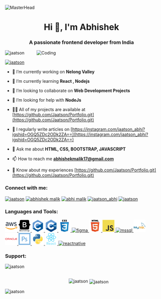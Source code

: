 ![MasterHead](https://camo.githubusercontent.com/754dbf2e365fea5318616ed8ff17144ad564ddd1c1e04e6991fa691336aac854/68747470733a2f2f6769746875622e626c6f672f77702d636f6e74656e742f75706c6f6164732f323032302f31322f3130323339333331302d30373437386238302d336638642d313165622d383465622d3339326435353565626432392e706e673f726573697a653d31323030253243363330)

<h1 align="center">Hi 👋, I'm Abhishek</h1>
<h3 align="center">A passionate frontend developer from India</h3>

<img align="right" alt="Coding" width="400" src="https://media.tenor.com/rePDfDWO3XoAAAAd/hacking.gif">

<p align="left"> <img src="https://komarev.com/ghpvc/?username=jaatson&label=Profile%20views&color=0e75b6&style=flat" alt="jaatson" /> </p>

<p align="left"> <a href="https://twitter.com/jaatson" target="blank"><img src="https://img.shields.io/twitter/follow/jaatson?logo=twitter&style=for-the-badge" alt="jaatson" /></a> </p>

- 🔭 I’m currently working on **Nelong Valley**

- 🌱 I’m currently learning **React , Nodejs**

- 👯 I’m looking to collaborate on **Web Development Projects**

- 🤝 I’m looking for help with **NodeJs**

- 👨‍💻 All of my projects are available at [https://github.com/Jaatson/Portfolio.git](https://github.com/Jaatson/Portfolio.git)

- 📝 I regularly write articles on [https://instagram.com/jaatson_abhi?igshid=OGQ5ZDc2ODk2ZA==](https://instagram.com/jaatson_abhi?igshid=OGQ5ZDc2ODk2ZA==)

- 💬 Ask me about **HTML, CSS, BOOTSTRAP, JAVASCRIPT**

- 📫 How to reach me **abhishekmalik17@gmail.com**

- 📄 Know about my experiences [https://github.com/Jaatson/Portfolio.git](https://github.com/Jaatson/Portfolio.git)

<h3 align="left">Connect with me:</h3>
<p align="left">
<a href="https://twitter.com/jaatson" target="blank"><img align="center" src="https://raw.githubusercontent.com/rahuldkjain/github-profile-readme-generator/master/src/images/icons/Social/twitter.svg" alt="jaatson" height="30" width="40" /></a>
<a href="https://linkedin.com/in/abhishek malik" target="blank"><img align="center" src="https://raw.githubusercontent.com/rahuldkjain/github-profile-readme-generator/master/src/images/icons/Social/linked-in-alt.svg" alt="abhishek malik" height="30" width="40" /></a>
<a href="https://fb.com/abhi malik" target="blank"><img align="center" src="https://raw.githubusercontent.com/rahuldkjain/github-profile-readme-generator/master/src/images/icons/Social/facebook.svg" alt="abhi malik" height="30" width="40" /></a>
<a href="https://instagram.com/jaatson_abhi" target="blank"><img align="center" src="https://raw.githubusercontent.com/rahuldkjain/github-profile-readme-generator/master/src/images/icons/Social/instagram.svg" alt="jaatson_abhi" height="30" width="40" /></a>
<a href="https://www.youtube.com/c/jaatson" target="blank"><img align="center" src="https://raw.githubusercontent.com/rahuldkjain/github-profile-readme-generator/master/src/images/icons/Social/youtube.svg" alt="jaatson" height="30" width="40" /></a>
</p>

<h3 align="left">Languages and Tools:</h3>
<p align="left"> <a href="https://aws.amazon.com" target="_blank" rel="noreferrer"> <img src="https://raw.githubusercontent.com/devicons/devicon/master/icons/amazonwebservices/amazonwebservices-original-wordmark.svg" alt="aws" width="40" height="40"/> </a> <a href="https://getbootstrap.com" target="_blank" rel="noreferrer"> <img src="https://raw.githubusercontent.com/devicons/devicon/master/icons/bootstrap/bootstrap-plain-wordmark.svg" alt="bootstrap" width="40" height="40"/> </a> <a href="https://www.cprogramming.com/" target="_blank" rel="noreferrer"> <img src="https://raw.githubusercontent.com/devicons/devicon/master/icons/c/c-original.svg" alt="c" width="40" height="40"/> </a> <a href="https://www.w3schools.com/cpp/" target="_blank" rel="noreferrer"> <img src="https://raw.githubusercontent.com/devicons/devicon/master/icons/cplusplus/cplusplus-original.svg" alt="cplusplus" width="40" height="40"/> </a> <a href="https://www.w3schools.com/css/" target="_blank" rel="noreferrer"> <img src="https://raw.githubusercontent.com/devicons/devicon/master/icons/css3/css3-original-wordmark.svg" alt="css3" width="40" height="40"/> </a> <a href="https://www.figma.com/" target="_blank" rel="noreferrer"> <img src="https://www.vectorlogo.zone/logos/figma/figma-icon.svg" alt="figma" width="40" height="40"/> </a> <a href="https://www.w3.org/html/" target="_blank" rel="noreferrer"> <img src="https://raw.githubusercontent.com/devicons/devicon/master/icons/html5/html5-original-wordmark.svg" alt="html5" width="40" height="40"/> </a> <a href="https://developer.mozilla.org/en-US/docs/Web/JavaScript" target="_blank" rel="noreferrer"> <img src="https://raw.githubusercontent.com/devicons/devicon/master/icons/javascript/javascript-original.svg" alt="javascript" width="40" height="40"/> </a> <a href="https://www.microsoft.com/en-us/sql-server" target="_blank" rel="noreferrer"> <img src="https://www.svgrepo.com/show/303229/microsoft-sql-server-logo.svg" alt="mssql" width="40" height="40"/> </a> <a href="https://www.mysql.com/" target="_blank" rel="noreferrer"> <img src="https://raw.githubusercontent.com/devicons/devicon/master/icons/mysql/mysql-original-wordmark.svg" alt="mysql" width="40" height="40"/> </a> <a href="https://www.oracle.com/" target="_blank" rel="noreferrer"> <img src="https://raw.githubusercontent.com/devicons/devicon/master/icons/oracle/oracle-original.svg" alt="oracle" width="40" height="40"/> </a> <a href="https://www.photoshop.com/en" target="_blank" rel="noreferrer"> <img src="https://raw.githubusercontent.com/devicons/devicon/master/icons/photoshop/photoshop-line.svg" alt="photoshop" width="40" height="40"/> </a> <a href="https://www.python.org" target="_blank" rel="noreferrer"> <img src="https://raw.githubusercontent.com/devicons/devicon/master/icons/python/python-original.svg" alt="python" width="40" height="40"/> </a> <a href="https://reactjs.org/" target="_blank" rel="noreferrer"> <img src="https://raw.githubusercontent.com/devicons/devicon/master/icons/react/react-original-wordmark.svg" alt="react" width="40" height="40"/> </a> <a href="https://reactnative.dev/" target="_blank" rel="noreferrer"> <img src="https://reactnative.dev/img/header_logo.svg" alt="reactnative" width="40" height="40"/> </a> </p>

<h3 align="left">Support:</h3>
<p><a href="https://www.buymeacoffee.com/jaatson"> <img align="left" src="https://cdn.buymeacoffee.com/buttons/v2/default-yellow.png" height="50" width="210" alt="jaatson" /></a></p><br><br>

<p><img align="left" src="https://github-readme-stats.vercel.app/api/top-langs?username=jaatson&show_icons=true&locale=en&layout=compact" alt="jaatson" /></p>

<p>&nbsp;<img align="center" src="https://github-readme-stats.vercel.app/api?username=jaatson&show_icons=true&locale=en" alt="jaatson" /></p>

<p><img align="center" src="https://github-readme-streak-stats.herokuapp.com/?user=jaatson&" alt="jaatson" /></p>
